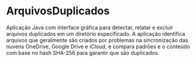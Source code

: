 # ArquivosDuplicados
Aplicação Java com interface gráfica para detectar, relatar e excluir arquivos duplicados em um diretório especificado. A aplicação identifica arquivos que geralmente são criados por problemas na sincronização das nuvens OneDrive, Google Drive e iCloud, e compara padrões e o conteúdo com base no hash SHA-256 para garantir que são duplicados.
